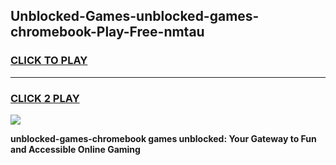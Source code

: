 
## Unblocked-Games-unblocked-games-chromebook-Play-Free-nmtau
<h3>
<a href="https://premium76.site?title=unblocked-games-chromebook&ref=17A">CLICK TO PLAY</a></h3>
<hr>

<h3>
<a href="https://premium76.site?title=unblocked-games-chromebook&ref=17A">CLICK 2 PLAY</a>
  
</h3>

<a href="https://premium76.site?title=unblocked-games-chromebook&ref=17A"><img src="https://clearcache.store/games.png"></a>


**unblocked-games-chromebook games unblocked: Your Gateway to Fun and Accessible Online Gaming**
